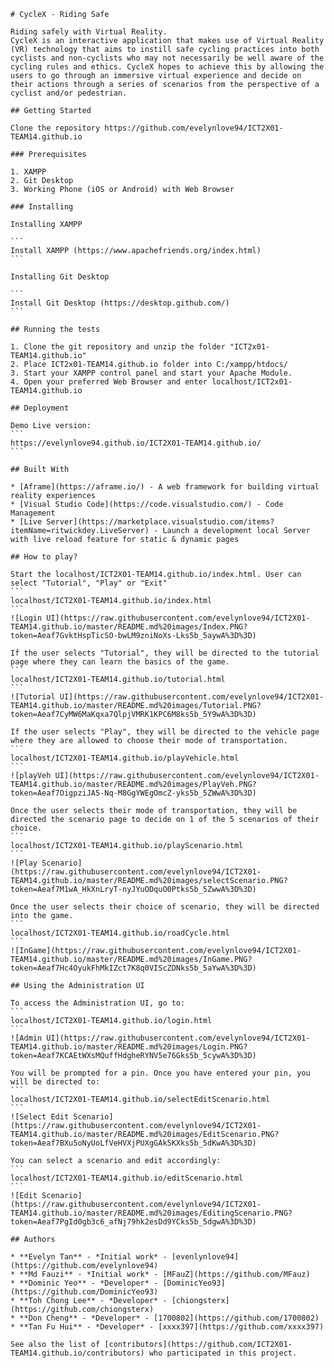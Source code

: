     # CycleX - Riding Safe
    
    Riding safely with Virtual Reality.
    CycleX is an interactive application that makes use of Virtual Reality (VR) technology that aims to instill safe cycling practices into both cyclists and non-cyclists who may not necessarily be well aware of the cycling rules and ethics. CycleX hopes to achieve this by allowing the users to go through an immersive virtual experience and decide on their actions through a series of scenarios from the perspective of a cyclist and/or pedestrian.
    
    ## Getting Started
    
    Clone the repository https://github.com/evelynlove94/ICT2X01-TEAM14.github.io
    
    ### Prerequisites
    
    1. XAMPP 
    2. Git Desktop
    3. Working Phone (iOS or Android) with Web Browser
    
    ### Installing
    
    Installing XAMPP
    
    ```
    Install XAMPP (https://www.apachefriends.org/index.html)
    ```
    
    Installing Git Desktop
    
    ```
    Install Git Desktop (https://desktop.github.com/)
    ```
    
    ## Running the tests
    
    1. Clone the git repository and unzip the folder "ICT2x01-TEAM14.github.io"
    2. Place ICT2x01-TEAM14.github.io folder into C:/xampp/htdocs/
    3. Start your XAMPP control panel and start your Apache Module.
    4. Open your preferred Web Browser and enter localhost/ICT2x01-TEAM14.github.io
    
    ## Deployment
    
    Demo Live version:
    ```
    https://evelynlove94.github.io/ICT2X01-TEAM14.github.io/
    ```
    
    ## Built With
    
    * [Aframe](https://aframe.io/) - A web framework for building virtual reality experiences 
    * [Visual Studio Code](https://code.visualstudio.com/) - Code Management
    * [Live Server](https://marketplace.visualstudio.com/items?itemName=ritwickdey.LiveServer) - Launch a development local Server with live reload feature for static & dynamic pages
    
    ## How to play?
    
    Start the localhost/ICT2X01-TEAM14.github.io/index.html. User can select "Tutorial", "Play" or "Exit"
    ```
    localhost/ICT2X01-TEAM14.github.io/index.html
    ```
    ![Login UI](https://raw.githubusercontent.com/evelynlove94/ICT2X01-TEAM14.github.io/master/README.md%20images/Index.PNG?token=Aeaf7GvktHspTicSO-bwLM9zniNoXs-Lks5b_5aywA%3D%3D)
    
    If the user selects "Tutorial", they will be directed to the tutorial page where they can learn the basics of the game.
    ```
    localhost/ICT2X01-TEAM14.github.io/tutorial.html
    ```
    ![Tutorial UI](https://raw.githubusercontent.com/evelynlove94/ICT2X01-TEAM14.github.io/master/README.md%20images/Tutorial.PNG?token=Aeaf7CyMW6MaKqxa7QlpjVMRK1KPC6M8ks5b_5Y9wA%3D%3D)
    
    If the user selects "Play", they will be directed to the vehicle page where they are allowed to choose their mode of transportation.
    ```
    localhost/ICT2X01-TEAM14.github.io/playVehicle.html
    ```
    ![playVeh UI](https://raw.githubusercontent.com/evelynlove94/ICT2X01-TEAM14.github.io/master/README.md%20images/PlayVeh.PNG?token=Aeaf7OigpziJA5-Nq-M8GgYWEgOmcZ-yks5b_5ZWwA%3D%3D)
    
    Once the user selects their mode of transportation, they will be directed the scenario page to decide on 1 of the 5 scenarios of their choice.
    ```
    localhost/ICT2X01-TEAM14.github.io/playScenario.html
    ```
    ![Play Scenario](https://raw.githubusercontent.com/evelynlove94/ICT2X01-TEAM14.github.io/master/README.md%20images/selectScenario.PNG?token=Aeaf7M1wA_HkXnLryT-nyJYuODquO0Ptks5b_5ZwwA%3D%3D)
    
    Once the user selects their choice of scenario, they will be directed into the game.
    ```
    localhost/ICT2X01-TEAM14.github.io/roadCycle.html
    ```
    ![InGame](https://raw.githubusercontent.com/evelynlove94/ICT2X01-TEAM14.github.io/master/README.md%20images/InGame.PNG?token=Aeaf7Hc4OyukFhMkIZct7K8q0VIScZDNks5b_5aYwA%3D%3D)
    
    ## Using the Administration UI
    
    To access the Administration UI, go to:
    ```
    localhost/ICT2X01-TEAM14.github.io/login.html
    ```
    ![Admin UI](https://raw.githubusercontent.com/evelynlove94/ICT2X01-TEAM14.github.io/master/README.md%20images/Login.PNG?token=Aeaf7KCAEtWXsMQuffHdgheRYNV5e76Gks5b_5cywA%3D%3D)
    
    You will be prompted for a pin. Once you have entered your pin, you will be directed to:
    ```
    localhost/ICT2X01-TEAM14.github.io/selectEditScenario.html
    ```
    ![Select Edit Scenario](https://raw.githubusercontent.com/evelynlove94/ICT2X01-TEAM14.github.io/master/README.md%20images/EditScenario.PNG?token=Aeaf7BXu5oNyUoLfVeHVXjPUXgGAk5KXks5b_5dKwA%3D%3D)
    
    You can select a scenario and edit accordingly:
    ```
    localhost/ICT2X01-TEAM14.github.io/editScenario.html
    ```
    ![Edit Scenario](https://raw.githubusercontent.com/evelynlove94/ICT2X01-TEAM14.github.io/master/README.md%20images/EditingScenario.PNG?token=Aeaf7PgId0gb3c6_afNj79hk2esDd9YCks5b_5dgwA%3D%3D)
    
    ## Authors
    
    * **Evelyn Tan** - *Initial work* - [evenlynlove94](https://github.com/evelynlove94)
    * **Md Fauzi** - *Initial work* - [MFauZ](https://github.com/MFauz)
    * **Dominic Yeo** - *Developer* - [DominicYeo93](https://github.com/DominicYeo93)
    * **Toh Chong Lee** - *Developer* - [chiongsterx](https://github.com/chiongsterx)
    * **Don Cheng** - *Developer* - [1700802](https://github.com/1700802)
    * **Tan Fu Hui** - *Developer* - [xxxx397](https://github.com/xxxx397)
    
    See also the list of [contributors](https://github.com/ICT2X01-TEAM14.github.io/contributors) who participated in this project.
